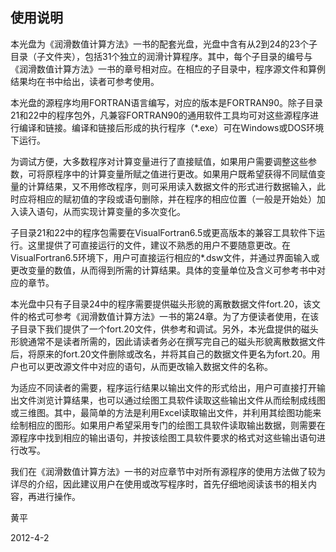 ## 使用说明

本光盘为《润滑数值计算方法》一书的配套光盘，光盘中含有从2到24的23个子目录（子文件夹），包括31个独立的润滑计算程序。其中，每个子目录的编号与《润滑数值计算方法》一书的章号相对应。在相应的子目录中，程序源文件和算例结果均在书中给出，读者可参考使用。

本光盘的源程序均用FORTRAN语言编写，对应的版本是FORTRAN90。除子目录21和22中的程序包外，凡兼容FORTRAN90的通用软件工具均可对这些源程序进行编译和链接。编译和链接后形成的执行程序（*.exe）可在Windows或DOS环境下运行。

为调试方便，大多数程序对计算变量进行了直接赋值，如果用户需要调整这些参数，可将原程序中的计算变量所赋之值进行更改。如果用户既希望获得不同赋值变量的计算结果，又不用修改程序，则可采用读入数据文件的形式进行数据输入，此时应将相应的赋初值的字段或语句删除，并在程序的相应位置（一般是开始处）加入读入语句，从而实现计算变量的多次变化。

子目录21和22中的程序包需要在VisualFortran6.5或更高版本的兼容工具软件下运行。这里提供了可直接运行的文件，建议不熟悉的用户不要随意更改。在VisualFortran6.5环境下，用户可直接运行相应的*.dsw文件，并通过界面输入或更改变量的数值，从而得到所需的计算结果。具体的变量单位及含义可参考书中对应的章节。

本光盘中只有子目录24中的程序需要提供磁头形貌的离散数据文件fort.20，该文件的格式可参考《润滑数值计算方法》一书的第24章。为了方便读者使用，在该子目录下我们提供了一个fort.20文件，供参考和调试。另外，本光盘提供的磁头形貌通常不是读者所需的，因此请读者务必在撰写完自己的磁头形貌离散数据文件后，将原来的fort.20文件删除或改名，并将其自己的数据文件更名为fort.20。用户也可以更改源文件中对应的语句，从而更改输入数据文件的名称。

为适应不同读者的需要，程序运行结果以输出文件的形式给出，用户可直接打开输出文件浏览计算结果，也可以通过绘图工具软件读取这些输出文件从而绘制成线图或三维图。其中，最简单的方法是利用Excel读取输出文件，并利用其绘图功能来绘制相应的图形。如果用户希望采用专门的绘图工具软件读取输出数据，则需要在源程序中找到相应的输出语句，并按该绘图工具软件要求的格式对这些输出语句进行改写。

我们在《润滑数值计算方法》一书的对应章节中对所有源程序的使用方法做了较为详尽的介绍，因此建议用户在使用或改写程序时，首先仔细地阅读该书的相关内容，再进行操作。

黄平

2012-4-2

